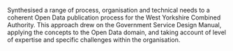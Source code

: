 ---
---
Synthesised a range of process, organisation and technical needs to a
coherent Open Data publication process for the West Yorkshire Combined
Authority. This approach drew on the Government Service Design Manual,
applying the concepts to the Open Data domain, and taking account of level
of expertise and specific challenges within the organisation.
